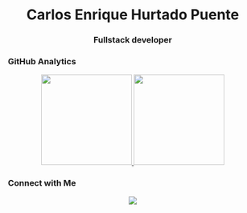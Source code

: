 <!-- ### ![hire-javascript-developer-banner](https://user-images.githubusercontent.com/66705822/100891556-211aa600-3498-11eb-84d7-7e9d43c8331c.jpg) -->
<h1 align="center">Carlos Enrique Hurtado Puente</h1>
<h3 align="center">Fullstack developer</h3>

### &nbsp;GitHub Analytics
  
<p align="center">
  <a href="https://github.com/kikeztw">
    <img height="180em" src="https://github-readme-stats.vercel.app/api?username=kikeztw&show_icons=true&theme=chartreuse-dark" />
    <img height="180em" src="https://github-readme-stats-eight-theta.vercel.app/api/top-langs/?username=kikeztw&theme=chartreuse-dark&layout=compact&exclude_lang=java+r" />
  </a>
</p>

### &nbsp;Connect with Me

<p align="center">
  <a target="_blank" href="https://www.linkedin.com/in/carlos-enrique-hurtado-puente-71573018b/">
    <img src="https://img.shields.io/badge/-Carlos%20Hurtado-0077B5?style=flat-square&logo=Linkedin&logoColor=white"/>
  </a>
</p
